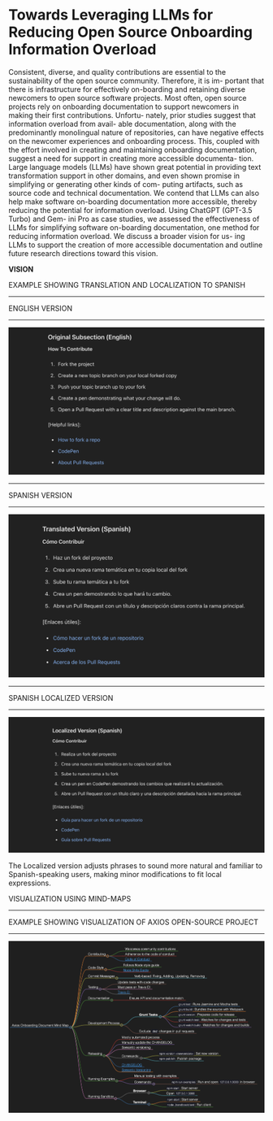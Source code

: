 # Towards Leveraging LLMs for Reducing Open Source Onboarding Information Overload

Consistent, diverse, and quality contributions are essential to the
sustainability of the open source community. Therefore, it is im-
portant that there is infrastructure for effectively on-boarding and
retaining diverse newcomers to open source software projects. Most
often, open source projects rely on onboarding documentation to
support newcomers in making their first contributions. Unfortu-
nately, prior studies suggest that information overload from avail-
able documentation, along with the predominantly monolingual
nature of repositories, can have negative effects on the newcomer
experiences and onboarding process. This, coupled with the effort
involved in creating and maintaining onboarding documentation,
suggest a need for support in creating more accessible documenta-
tion. Large language models (LLMs) have shown great potential in
providing text transformation support in other domains, and even
shown promise in simplifying or generating other kinds of com-
puting artifacts, such as source code and technical documentation.
We contend that LLMs can also help make software on-boarding
documentation more accessible, thereby reducing the potential for
information overload. Using ChatGPT (GPT-3.5 Turbo) and Gem-
ini Pro as case studies, we assessed the effectiveness of LLMs for
simplifying software on-boarding documentation, one method for
reducing information overload. We discuss a broader vision for us-
ing LLMs to support the creation of more accessible documentation
and outline future research directions toward this vision. 

**VISION**

EXAMPLE SHOWING TRANSLATION AND LOCALIZATION TO SPANISH
********************************************************
ENGLISH VERSION
********************************************************
![English Version](./English_version.png) 
********************************************************
SPANISH VERSION
********************************************************
![Spanish Version](./Translated_version.png) 
********************************************************
SPANISH LOCALIZED VERSION
********************************************************
![Spanish Localized Version](./Localized_version.png) 

The Localized version adjusts phrases to sound more natural and familiar to Spanish-speaking users, making minor modifications to fit local expressions.


VISUALIZATION USING MIND-MAPS
********************************************************
EXAMPLE SHOWING VISUALIZATION OF AXIOS OPEN-SOURCE PROJECT
********************************************************
![Mind-maps](./Mind_map.png) 
